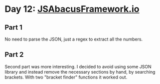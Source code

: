 # Day 12: [JSAbacusFramework.io](https://adventofcode.com/2015/day/12)

## Part 1

No need to parse the JSON, just a regex to extract all the numbers.

## Part 2

Second part was more interesting. I decided to avoid using some JSON library and instead remove the necessary sections by hand, by searching brackets. With two "bracket finder" functions it worked out.